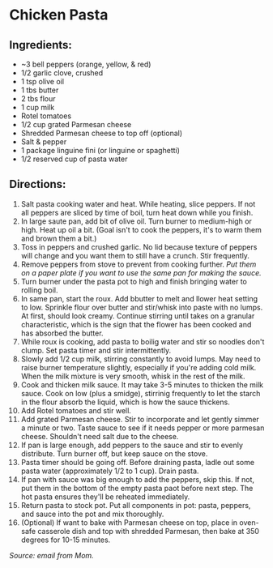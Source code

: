 # Chicken Pasta

## Ingredients:

- ~3 bell peppers (orange, yellow, & red)
- 1/2 garlic clove, crushed
- 1 tsp olive oil
- 1 tbs butter
- 2 tbs flour
- 1 cup milk
- Rotel tomatoes
- 1/2 cup grated Parmesan cheese
- Shredded Parmesan cheese to top off (optional)
- Salt & pepper
- 1 package linguine fini (or linguine or spaghetti)
- 1/2 reserved cup of pasta water

## Directions:

1. Salt pasta cooking water and heat. While heating, slice peppers. If not all peppers are sliced by time of boil, turn heat down while you finish.
2. In large saute pan, add bit of olive oil. Turn burner to medium-high or high. Heat up oil a bit. (Goal isn't to cook the peppers, it's to warm them and brown them a bit.)
3. Toss in peppers and crushed garlic. No lid because texture of peppers will change and you want them to still have a crunch. Stir frequently.
4. Remove peppers from stove to prevent from cooking further. *Put them on a paper plate if you want to use the same pan for making the sauce.*
5. Turn burner under the pasta pot to high and finish bringing water to rolling boil.
6. In same pan, start the roux. Add bbutter to melt and llower heat setting to low. Sprinkle flour over butter and stir/whisk into paste with no lumps. At first, should look creamy. Continue stirring until takes on a granular characteristic, which is the sign that the flower has been cooked and has absorbed the butter.
7. While roux is cooking, add pasta to boilig water and stir so noodles don't clump. Set pasta timer and stir intermittently.
8. Slowly add 1/2 cup milk, stirring constantly to avoid lumps. May need to raise burner temperature slightly, especially if you're adding cold milk. When the milk mixture is very smooth, whisk in the rest of the milk.
9. Cook and thicken milk sauce. It may take 3-5 minutes to thicken the milk sauce. Cook on low (plus a smidge), stirrinig frequently to let the starch in the flour absorb the liquid, which is how the sauce thickens.
10. Add Rotel tomatoes and stir well.
11. Add grated Parmesan cheese. Stir to incorporate and let gently simmer a minute or two. Taste sauce to see if it needs pepper or more parmesan cheese. Shouldn't need salt due to the cheese.
12. If pan is large enough, add peppers to the sauce and stir to evenly distribute. Turn burner off, but keep sauce on the stove.
13. Pasta timer should be going off. Before draining pasta, ladle out some pasta water (approximately 1/2 to 1 cup). Drain pasta.
14. If pan with sauce was big enough to add the peppers, skip this. If not, put them in the bottom of the empty pasta paot before next step. The hot pasta ensures they'll be reheated immediately.
15. Return pasta to stock pot. Put all components in pot: pasta, peppers, and sauce into the pot and mix thoroughly.
16. (Optional) If want to bake with Parmesan cheese on top, place in oven-safe casserole dish and top with shredded Parmesan, then bake at 350 degrees for 10-15 minutes.

*Source: email from Mom.*